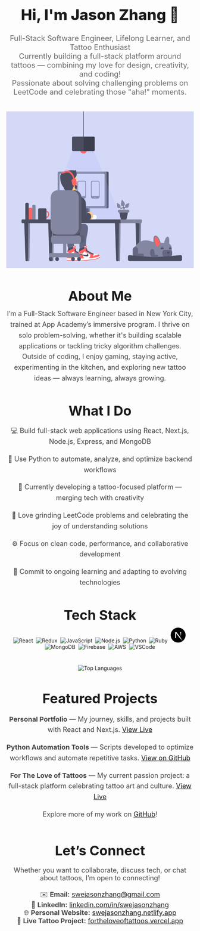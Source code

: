 <!-- Introduction Section -->
<h1 align="center" style="font-size: 40px; font-weight: 800;">
  Hi, I'm Jason Zhang 👋
</h1>
<p align="center" style="font-size: 20px; color: #666; max-width: 700px; margin: 0 auto;">
  Full-Stack Software Engineer, Lifelong Learner, and Tattoo Enthusiast<br />
  Currently building a full-stack platform around tattoos — combining my love for design, creativity, and coding!<br />
  Passionate about solving challenging problems on LeetCode and celebrating those "aha!" moments.  
</p>

<!-- Hero Image Section -->
<div align="center" style="margin: 40px 0;">
  <img src="https://github.com/Helionster/Helionster/blob/main/Software%20Engineer%20Gif.gif?raw=true" alt="Software Engineer Animation" width="600" height="420" />
</div>

<!-- About Me Section -->
<h2 align="center" style="font-weight: 700; font-size: 36px; margin-bottom: 12px;">
  About Me
</h2>
<p align="center" style="max-width: 680px; font-size: 18px; color: #444; line-height: 1.6; margin: 0 auto 40px;">
  I’m a Full-Stack Software Engineer based in New York City, trained at App Academy’s immersive program.  
  I thrive on solo problem-solving, whether it's building scalable applications or tackling tricky algorithm challenges.  
  Outside of coding, I enjoy gaming, staying active, experimenting in the kitchen, and exploring new tattoo ideas — always learning, always growing.
</p>

<!-- What I Do Section -->
<h2 align="center" style="font-weight: 700; font-size: 36px; margin-bottom: 12px;">
  What I Do
</h2>
<div align="center" style="max-width: 680px; font-size: 18px; color: #444; line-height: 1.6; margin: 0 auto 40px;">
  <p>💻 Build full-stack web applications using React, Next.js, Node.js, Express, and MongoDB</p>
  <p>🐍 Use Python to automate, analyze, and optimize backend workflows</p>
  <p>🎨 Currently developing a tattoo-focused platform — merging tech with creativity</p>
  <p>🧠 Love grinding LeetCode problems and celebrating the joy of understanding solutions</p>
  <p>⚙️ Focus on clean code, performance, and collaborative development</p>
  <p>🌱 Commit to ongoing learning and adapting to evolving technologies</p>
</div>

<!-- Tech Stack Section -->
<h2 align="center" style="font-weight: 700; font-size: 36px; margin-bottom: 12px;">
  Tech Stack
</h2>
<div align="center" style="margin-bottom: 40px;">
  <img src="https://cdn.jsdelivr.net/gh/devicons/devicon/icons/react/react-original.svg" alt="React" width="40" height="40" title="React" />&nbsp;
  <img src="https://cdn.jsdelivr.net/gh/devicons/devicon/icons/redux/redux-original.svg" alt="Redux" width="40" height="40" title="Redux" />&nbsp;
  <img src="https://cdn.jsdelivr.net/gh/devicons/devicon/icons/javascript/javascript-original.svg" alt="JavaScript" width="40" height="40" title="JavaScript" />&nbsp;
  <img src="https://cdn.jsdelivr.net/gh/devicons/devicon/icons/nodejs/nodejs-original.svg" alt="Node.js" width="40" height="40" title="Node.js" />&nbsp;
  <img src="https://cdn.jsdelivr.net/gh/devicons/devicon/icons/python/python-original.svg" alt="Python" width="40" height="40" title="Python" />&nbsp;
  <img src="https://cdn.jsdelivr.net/gh/devicons/devicon/icons/ruby/ruby-original.svg" alt="Ruby" width="40" height="40" title="Ruby" />&nbsp;
  <img src="https://github.com/devicons/devicon/blob/master/icons/nextjs/nextjs-original.svg" alt="Next.js" width="40" height="40" title="Next.js" />&nbsp;
  <img src="https://cdn.jsdelivr.net/gh/devicons/devicon/icons/mongodb/mongodb-original.svg" alt="MongoDB" width="40" height="40" title="MongoDB" />&nbsp;
  <img src="https://cdn.jsdelivr.net/gh/devicons/devicon/icons/firebase/firebase-plain.svg" alt="Firebase" width="40" height="40" title="Firebase" />&nbsp;
  <img src="https://cdn.jsdelivr.net/gh/devicons/devicon/icons/amazonwebservices/amazonwebservices-original-wordmark.svg" alt="AWS" width="40" height="40" title="AWS" />&nbsp;
  <img src="https://cdn.jsdelivr.net/gh/devicons/devicon/icons/vscode/vscode-original.svg" alt="VSCode" width="40" height="40" title="VSCode" />
</div>

<div align="center" style="margin-bottom: 40px;">
  <img src="https://github-readme-stats.vercel.app/api/top-langs/?username=swejasonzhang&layout=compact&theme=radical" alt="Top Languages" />
</div>

<!-- Featured Projects Section -->
<h2 align="center" style="font-weight: 700; font-size: 36px; margin-bottom: 20px;">
  Featured Projects
</h2>
<div align="center" style="max-width: 680px; font-size: 18px; color: #444; line-height: 1.6; margin: 0 auto 60px;">
  <p><strong>Personal Portfolio</strong> — My journey, skills, and projects built with React and Next.js. <a href="https://swejasonzhang.netlify.app/" target="_blank" rel="noopener noreferrer">View Live</a></p>
  <p><strong>Python Automation Tools</strong> — Scripts developed to optimize workflows and automate repetitive tasks. <a href="https://github.com/swejasonzhang" target="_blank" rel="noopener noreferrer">View on GitHub</a></p>
  <p><strong>For The Love of Tattoos</strong> — My current passion project: a full-stack platform celebrating tattoo art and culture. <a href="https://fortheloveoftattoos.vercel.app/" target="_blank" rel="noopener noreferrer">View Live</a></p>
  <p>Explore more of my work on <a href="https://github.com/swejasonzhang" target="_blank" rel="noopener noreferrer">GitHub</a>!</p>
</div>

<!-- Contact Section -->
<h2 align="center" style="font-weight: 700; font-size: 36px; margin-bottom: 20px;">
  Let’s Connect
</h2>
<p align="center" style="font-size: 18px; color: #444; max-width: 680px; margin: 0 auto 60px;">
  Whether you want to collaborate, discuss tech, or chat about tattoos, I’m open to connecting!<br /><br />
  ✉️ <strong>Email:</strong> <a href="mailto:swejasonzhang@gmail.com">swejasonzhang@gmail.com</a><br />
  🔗 <strong>LinkedIn:</strong> <a href="https://www.linkedin.com/in/swejasonzhang" target="_blank" rel="noopener noreferrer">linkedin.com/in/swejasonzhang</a><br />
  🌐 <strong>Personal Website:</strong> <a href="https://swejasonzhang.netlify.app/" target="_blank" rel="noopener noreferrer">swejasonzhang.netlify.app</a><br />
  🎨 <strong>Live Tattoo Project:</strong> <a href="https://fortheloveoftattoos.vercel.app/" target="_blank" rel="noopener noreferrer">fortheloveoftattoos.vercel.app</a>
</p>
